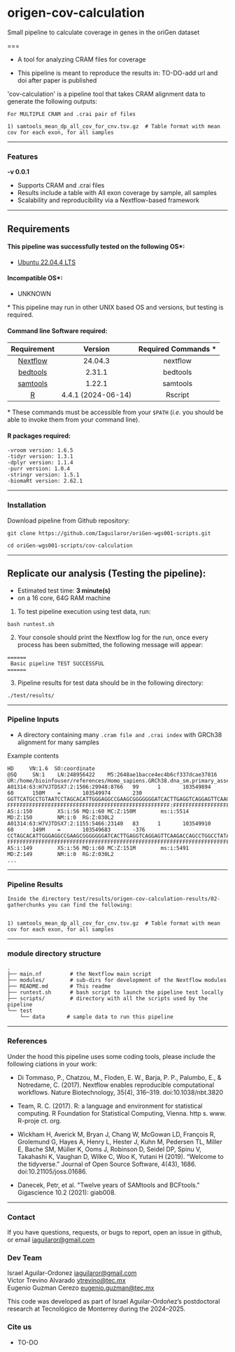 # origen-cov-calculation
Small pipeline to calculate coverage in genes in the oriGen dataset  

===  

- A tool for analyzing CRAM files for coverage  

- This pipeline is meant to reproduce the results in: TO-DO-add url and doi after paper is published  

'cov-calculation' is a pipeline tool that takes CRAM alignment data to generate the following outputs:  

````
For MULTIPLE CRAM and .crai pair of files

1) samtools_mean_dp_all_cov_for_cnv.tsv.gz  # Table format with mean cov for each exon, for all samples 

````
---

### Features
  **-v 0.0.1**

* Supports CRAM and .crai files
* Results include a table with All exon coverage by sample, all samples
* Scalability and reproducibility via a Nextflow-based framework   

---

## Requirements
#### This pipeline was successfully tested on the following OS*:  
* [Ubuntu 22.04.4 LTS](https://releases.ubuntu.com/focal/)

#### Incompatible OS*:
* UNKNOWN  

\* This pipeline may run in other UNIX based OS and versions, but testing is required.  

#### Command line Software required:
| Requirement | Version  | Required Commands * |
|:---------:|:--------:|:-------------------:|
| [Nextflow](https://www.nextflow.io/docs/latest/getstarted.html) | 24.04.3 | nextflow |
| [bedtools](https://anaconda.org/bioconda/bedtools) | 2.31.1 | bedtools |
| [samtools](https://anaconda.org/bioconda/samtools) | 1.22.1 | samtools |
| [R](https://www.r-project.org/) | 4.4.1 (2024-06-14) | Rscript |

\* These commands must be accessible from your `$PATH` (*i.e.* you should be able to invoke them from your command line).  

#### R packages required:

```
-vroom version: 1.6.5
-tidyr version: 1.3.1
-dplyr version: 1.1.4
-purr version: 1.0.4
-stringr version: 1.5.1
-biomaRt version: 2.62.1
```

---

### Installation
Download pipeline from Github repository:  
```
git clone https://github.com/Iaguilaror/oriGen-wgs001-scripts.git

cd oriGen-wgs001-scripts/cov-calculation
```

---

## Replicate our analysis (Testing the pipeline):

* Estimated test time:  **3 minute(s)**  
* on a 16 core, 64G RAM machine  

1. To test pipeline execution using test data, run:  
```
bash runtest.sh
```

2. Your console should print the Nextflow log for the run, once every process has been submitted, the following message will appear:  
```
======
 Basic pipeline TEST SUCCESSFUL
======
```

3. Pipeline results for test data should be in the following directory:  
```
./test/results/
```
---


### Pipeline Inputs

* A directory containing many `.cram file and .crai index` with GRCh38 alignment for many samples

Example contents  
```
HD     VN:1.6  SO:coordinate
@SQ     SN:1    LN:248956422    M5:2648ae1bacce4ec4b6cf337dcae37816     UR:/home/bioinfouser/references/Homo_sapiens.GRCh38.dna_sm.primary_assembly.fa
A01314:63:H7VJTDSX7:2:1506:29948:8766   99      1       103549894       60      150M    =       103549974       230     GGTTCATGCCTGTAATCCTAGCACATTGGGAGGCCGAAGCGGGGGGGATCACTTGAGGTCAGGAGTTCAAGACCAGCCTGGCCTATATAGTGAAACCCCATCTCTACTAAAAATACAAAAATTAGCCAAGCATGGCGGTAGACGGCTGTA   FFFFFFFFFFFFFFFFFFFFFFFFFFFFFFFFFFFFFFFFFFFFFFFFFFFF:FFFFFFFFFFFFFFFFFFFFFFFFFFFFFFFFFFFFFFFFFFFFFFFFFFFF,FFFFFFFFFFFFFFFFFFFFFFFFFFFFFFFFFFFFFFFFFFFF   AS:i:150        XS:i:56 MQ:i:60 MC:Z:150M        ms:i:5514       MD:Z:150        NM:i:0  RG:Z:030L2
A01314:63:H7VJTDSX7:2:1155:5466:23140   83      1       103549910       60      149M    =       103549683       -376    CCTAGCACATTGGGAGGCCGAAGCGGGGGGGATCACTTGAGGTCAGGAGTTCAAGACCAGCCTGGCCTATATAGTGAAACCCCATCTCTACTAAAAATACAAAAATTAGCCAAGCATGGCGGTAGACGGCTGTAATCCCAGCTACCCGG    FFFFFFFFFFFFFFFFFFFFFFFFFFFFFFFFFFFFFFFFFFFFFFFFFFFFFFFFFFFFFFFFFFFFFFFFFFFFFFFFFFFFFFFFFFFFFFFFFFFFFFFFFFFFFFFFFFFFFFFFFFFFFFFFFFFFFFFFFFFFFFFFFFFFF    AS:i:149        XS:i:56 MQ:i:60 MC:Z:151M        ms:i:5491       MD:Z:149        NM:i:0  RG:Z:030L2
...
```  

---

### Pipeline Results

```
Inside the directory test/results/origen-cov-calculation-results/02-gatherchunks you can find the following:  


1) samtools_mean_dp_all_cov_for_cnv.tsv.gz  # Table format with mean cov for each exon, for all samples 

```

---

### module directory structure

````
.
├── main.nf         # the Nextflow main script
├── modules/        # sub-dirs for development of the Nextflow modules
├── README.md       # This readme
├── runtest.sh      # bash script to launch the pipeline test locally
├── scripts/        # directory with all the scripts used by the pipeline
└── test
    └── data       # sample data to run this pipeline

````

---
### References
Under the hood this pipeline uses some coding tools, please include the following ciations in your work:

* Di Tommaso, P., Chatzou, M., Floden, E. W., Barja, P. P., Palumbo, E., & Notredame, C. (2017). Nextflow enables reproducible computational workflows. Nature Biotechnology, 35(4), 316–319. doi:10.1038/nbt.3820

* Team, R. C. (2017). R: a language and environment for statistical computing. R Foundation for Statistical Computing, Vienna. http s. www. R-proje ct. org.

* Wickham H, Averick M, Bryan J, Chang W, McGowan LD, François R, Grolemund G, Hayes A, Henry L, Hester J, Kuhn M, Pedersen TL, Miller E, Bache SM, Müller K, Ooms J, Robinson D, Seidel DP, Spinu V, Takahashi K, Vaughan D, Wilke C, Woo K, Yutani H (2019). “Welcome to the tidyverse.” Journal of Open Source Software, 4(43), 1686. doi:10.21105/joss.01686.

* Danecek, Petr, et al. "Twelve years of SAMtools and BCFtools." Gigascience 10.2 (2021): giab008.

---

### Contact
If you have questions, requests, or bugs to report, open an issue in github, or email <iaguilaror@gmail.com>

### Dev Team
Israel Aguilar-Ordonez <iaguilaror@gmail.com>   
Victor Trevino Alvarado <vtrevino@tec.mx>   
Eugenio Guzman Cerezo <eugenio.guzman@tec.mx>   

This code was developed as part of Israel Aguilar-Ordoñez’s postdoctoral research at Tecnológico de Monterrey during the 2024–2025. 

### Cite us
- TO-DO

